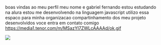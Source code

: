 boas vindas ao meu perfil
meu nome e gabriel fernando
estou estudando na alura 
estou me desenvolvendo na linguagem javascript
utilizo essa espaco para minha organizacao compartinhamento dos meu projeto desenvolvidos
voce entra em contato comigo
https://media1.tenor.com/m/MSazYl7ZWLcAAAAd/ok.gif







![](https://media1.tenor.com/m/MSazYl7ZWLcAAAAd/ok.gif)
